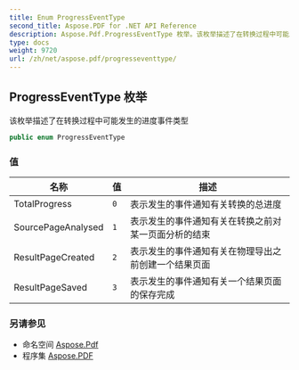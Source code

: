 ```yaml
---
title: Enum ProgressEventType
second_title: Aspose.PDF for .NET API Reference
description: Aspose.Pdf.ProgressEventType 枚举。该枚举描述了在转换过程中可能发生的进度事件类型
type: docs
weight: 9720
url: /zh/net/aspose.pdf/progresseventtype/
---
```

## ProgressEventType 枚举

该枚举描述了在转换过程中可能发生的进度事件类型

```csharp
public enum ProgressEventType
```

### 值

| 名称 | 值 | 描述 |
| --- | --- | --- |
| TotalProgress | `0` | 表示发生的事件通知有关转换的总进度 |
| SourcePageAnalysed | `1` | 表示发生的事件通知有关在转换之前对某一页面分析的结束 |
| ResultPageCreated | `2` | 表示发生的事件通知有关在物理导出之前创建一个结果页面 |
| ResultPageSaved | `3` | 表示发生的事件通知有关一个结果页面的保存完成 |

### 另请参见

* 命名空间 [Aspose.Pdf](../../aspose.pdf/)
* 程序集 [Aspose.PDF](../../)